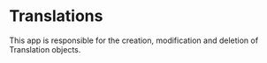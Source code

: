 # Translations

This app is responsible for the creation, modification and deletion of Translation
objects.
